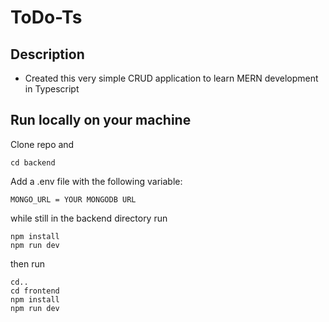 # ToDo-Ts
## Description
* Created this very simple CRUD application to learn MERN development in Typescript 

## Run locally on your machine
Clone repo and 

```cd backend```

Add a .env file with the following variable:

```env
MONGO_URL = YOUR MONGODB URL
```

while still in the backend directory run

```
npm install
npm run dev
```

then run

```
cd..
cd frontend
npm install
npm run dev
```
